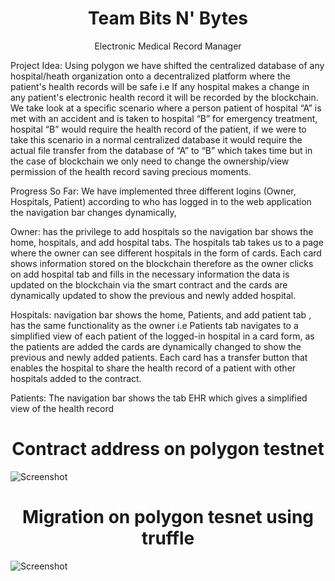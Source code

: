 
<div align ="center">

# Team Bits N' Bytes
Electronic Medical Record Manager

</div>

Project Idea: Using polygon we have shifted the centralized database of any hospital/heath organization onto a decentralized platform where the patient's health records will be safe i.e
If any hospital makes a change in any patient's electronic health record it will be recorded by the blockchain. We take look at a specific scenario where a person patient of hospital “A” is met with an accident and is taken to hospital “B” for emergency treatment, hospital “B” would require the health record of the patient, if we were to take this scenario in a normal centralized database it would require the actual file transfer from the database of “A” to “B” which takes time but in the case of blockchain we only need to change the ownership/view permission of the health record saving precious moments.

Progress So Far: We have implemented three different logins (Owner, Hospitals, Patient) according to who has logged in to the web application the navigation bar changes dynamically, 

Owner: has the privilege to add hospitals so the navigation bar shows the home, hospitals, and add hospital tabs. The hospitals tab takes us to a page where the owner can see different hospitals in the form of cards. Each card shows information stored on the blockchain therefore as the owner clicks on add hospital tab and fills in the necessary information the data is updated on the blockchain via the smart contract and the cards are dynamically updated to show the previous and newly added hospital.

Hospitals: navigation bar shows the home, Patients, and add patient tab , has the same functionality as the owner i.e Patients tab navigates to a simplified view of each patient of the logged-in hospital in a card form, as the patients are added the cards are dynamically changed to show the previous and newly added patients. Each card has a transfer button that enables the hospital to share the health record of a patient with other hospitals added to the contract.

Patients: The navigation bar shows the tab EHR which gives a simplified view of the health record


<div align ="center">

# Contract address on polygon testnet

</div>

![Screenshot](https://user-images.githubusercontent.com/78133084/193438423-011a55b3-b48f-4386-b6f1-dd2d5e545280.png)

<div align ="center">

# Migration on polygon tesnet using truffle

</div>

![Screenshot](https://user-images.githubusercontent.com/78133084/193438462-b668c47d-ebff-455f-a064-910257d13695.png)



